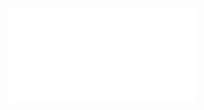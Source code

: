 <iframe src="//player.bilibili.com/player.html?isOutside=true&aid=112867261024818&bvid=BV1spvwebELi&cid=500001630887484&p=1" scrolling="no" border="0" frameborder="no" framespacing="0" allowfullscreen="true"></iframe>
